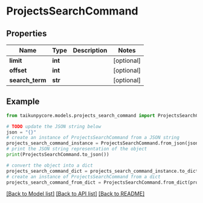 # ProjectsSearchCommand


## Properties

Name | Type | Description | Notes
------------ | ------------- | ------------- | -------------
**limit** | **int** |  | [optional] 
**offset** | **int** |  | [optional] 
**search_term** | **str** |  | [optional] 

## Example

```python
from taikunpycore.models.projects_search_command import ProjectsSearchCommand

# TODO update the JSON string below
json = "{}"
# create an instance of ProjectsSearchCommand from a JSON string
projects_search_command_instance = ProjectsSearchCommand.from_json(json)
# print the JSON string representation of the object
print(ProjectsSearchCommand.to_json())

# convert the object into a dict
projects_search_command_dict = projects_search_command_instance.to_dict()
# create an instance of ProjectsSearchCommand from a dict
projects_search_command_from_dict = ProjectsSearchCommand.from_dict(projects_search_command_dict)
```
[[Back to Model list]](../README.md#documentation-for-models) [[Back to API list]](../README.md#documentation-for-api-endpoints) [[Back to README]](../README.md)


